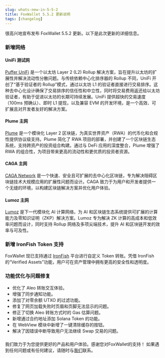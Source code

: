 ```yaml
---
slug: whats-new-in-5-5-2
title: FoxWallet 5.5.2 更新说明
tags: [changelog]
---
```


很高兴地宣布发布 FoxWallet 5.5.2 更新。以下是此次更新的详细信息。 
<!--truncate-->

### 新增网络

#### UniFi 测试网
[Puffer UniFi](https://www.puffer.fi/unifi) 是一个以太坊 Layer 2 (L2) Rollup 解决方案，旨在提升以太坊的扩展性并解决流动性分散问题。与传统依赖中心化排序器的 Rollup 不同，UniFi 开创了“基于验证者的 Rollup”模式，通过以太坊 L1 的验证者直接进行交易排序。这种去中心化设计确保了交易排序的信任性和中立性，同时将交易费用返还给以太坊验证者，有助于促进以太坊的长期可持续发展。UniFi 提供超快的交易速度（100ms 预确认）、即时 L1 提现，以及兼容 EVM 的开发环境，是一个高效、可扩展且对开发者友好的解决方案。

#### Plume 主网
[Plume](https://www.plumenetwork.xyz/) 是一个模块化 Layer 2 区块链，为真实世界资产（RWA）的代币化和合规性提供协议级支持。Plume 简化了 RWA 项目的部署，并创建了一个区块链生态系统，支持跨资产的投资组合构建。通过与 DeFi 应用的深度整合，Plume 增强了 RWA 的组合性，为项目带来更高的流动性和更优质的投资者资源。

#### CAGA 主网
[CAGA Network](https://www.cagacrypto.com/) 是一个快速、安全且可扩展的去中心化区块链，专为解决阻碍区块链技术大规模应用的扩展性问题而设计。CAGA 致力于为用户和开发者提供一个无缝的环境，以构建区块链解决方案并优化用户体验。

#### Lumoz 主网
[Lumoz](https://lumoz.org/) 是下一代模块化 AI 计算网络，为 AI 和区块链生态系统提供可扩展的计算能力及零知识证明（ZKP）解决方案。Lumoz 专为解决 ZK 计算的高成本和低效率问题而设计，同时支持 Rollup 网络及多项尖端技术，提升 AI 和区块链开发的效率与可及性。

### 新增 IronFish Token 支持  
FoxWallet 现已支持通过 [IronFish](https://ironfish.network/) 平台进行自定义 Token 转账。凭借 IronFish 的“Verified Assets”功能，用户可在资产管理中拥有更高的安全性和透明度。

### 功能优化与问题修复  
- 优化了 Aleo 转账交互体验。  
- 增强了同步通知功能。  
- 添加了对零余额 UTXO 的过滤功能。  
- 修复了网页加载失败时页眉和页脚无法显示的问题。  
- 修正了切换 Aleo 转账方式时的 Gas 估算问题。  
- 新增通过合约地址添加 Solana Token 的功能。  
- 在 WebView 模块中新增了一键清除缓存的按钮。  
- 解决了因错误中断导致用户无法继续 Swap 交易的问题。  

### 
我们致力于为您提供更好的产品和用户体验。感谢您对FoxWallet的支持！ 如果遇到任何问题或有任何建议，请随时与[我们](mailto:contact@foxwallet.com)联系。